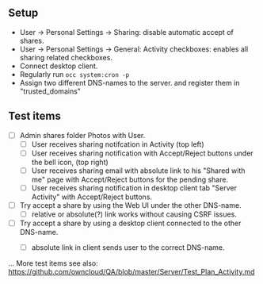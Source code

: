 
## Setup

* User -> Personal Settings -> Sharing: disable automatic accept of shares.
* User -> Personal Settings -> General: Activity checkboxes: enables all sharing related checkboxes.
* Connect desktop client.
* Regularly run `occ system:cron -p`
* Assign two different DNS-names to the server. and register them in "trusted_domains"


## Test items

* [ ] Admin shares folder Photos with User.
   * [ ] User receives sharing notifcation in Activity (top left)
   * [ ] User receives sharing notification with Accept/Reject buttons under the bell icon, (top right)
   * [ ] User receives sharing email with absolute link to his "Shared with me" page with Accept/Reject buttons for the pending share.
   * [ ] User receives sharing notification in desktop client tab "Server Activity" with Accept/Reject buttons.
* [ ] Try accept a share by using the Web UI under the other DNS-name.
   * [ ] relative or absolute(?) link works without causing CSRF issues.  
* [ ] Try accept a share by using a desktop client connected to the other DNS-name.
   * [ ] absolute link in client sends user to the correct DNS-name.


... More test items see also: https://github.com/owncloud/QA/blob/master/Server/Test_Plan_Activity.md


